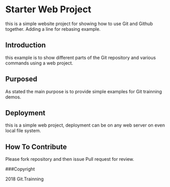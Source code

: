 # Starter Web Project

this is a simple website project for 
showing how to use Git and Github together.
Adding a line for rebasing example.

## Introduction

this example is to show different parts 
of the Git repository and various commands using a web project.

## Purposed

As stated the main purpose is to 
provide simple examples for Git trainning demos.

## Deployment

this is a simple web project, deployment 
can be on any web server on even local 
file system.

## How To Contribute

Please fork repository and then issue Pull request for 
review.

###Copyright

2018 Git.Trainning